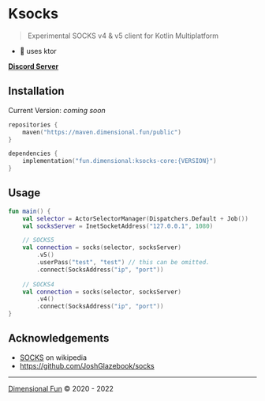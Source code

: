 # Ksocks

> Experimental SOCKS v4 & v5 client for Kotlin Multiplatform

- 🚀 uses ktor

[**Discord Server**](https://discord.gg/8R4d8RydT4)

## Installation

Current Version: *coming soon*

```kotlin
repositories {
    maven("https://maven.dimensional.fun/public")
}

dependencies {
    implementation("fun.dimensional:ksocks-core:{VERSION}")
}
```

## Usage

```kotlin
fun main() {
    val selector = ActorSelectorManager(Dispatchers.Default + Job())
    val socksServer = InetSocketAddress("127.0.0.1", 1080)

    // SOCKS5
    val connection = socks(selector, socksServer)
        .v5()
        .userPass("test", "test") // this can be omitted.
        .connect(SocksAddress("ip", "port"))
    
    // SOCKS4
    val connection = socks(selector, socksServer)
        .v4()
        .connect(SocksAddress("ip", "port"))
}
```

## Acknowledgements

- [SOCKS](https://en.wikipedia.org/wiki/SOCKS) on wikipedia
- https://github.com/JoshGlazebook/socks 

---

[Dimensional Fun](https://www.dimensional.fun) &copy; 2020 - 2022
